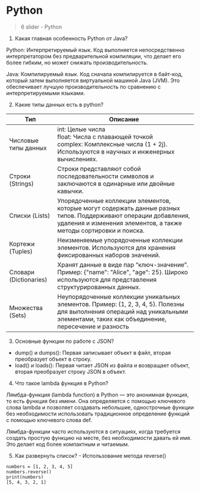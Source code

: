 # Python

> 6 slider - Python

1) Какая главная особенность Python от Java?

Python: Интерпретируемый язык. Код выполняется непосредственно интерпретатором без предварительной компиляции, что делает его более гибким, но может снижать производительность.

Java: Компилируемый язык. Код сначала компилируется в байт-код, который затем выполняется виртуальной машиной Java (JVM). Это обеспечивает лучшую производительность по сравнению с интерпретируемыми языками.

2) Какие типы данных есть в python?

|Тип|Описание|
|----|----|
|Числовые типы данных| int: Целые числа<br>float: Числа с плавающей точкой<br>complex: Комплексные числа (1 + 2j). Используются в научных и инженерных вычислениях.|
|Строки (Strings)|Строки представляют собой последовательности символов и заключаются в одинарные или двойные кавычки.|
|Списки (Lists)|Упорядоченные коллекции элементов, которые могут содержать данные разных типов. Поддерживают операции добавления, удаления и изменения элементов, а также методы сортировки и поиска.|
|Кортежи (Tuples)|Неизменяемые упорядоченные коллекции элементов. Используются для хранения фиксированных наборов значений.|
|Словари (Dictionaries)|Хранят данные в виде пар “ключ-значение”. Пример: {"name": "Alice", "age": 25}. Широко используются для представления структурированных данных.|
|Множества (Sets)| Неупорядоченные коллекции уникальных элементов. Пример: {1, 2, 3, 4, 5}. Полезны для выполнения операций над уникальными элементами, таких как объединение, пересечение и разность|

3) Основные функции по работе с JSON? 

- dump() и dumps(): Первая записывает объект в файл, вторая преобразует объект в строку.
- load() и loads(): Первая читает JSON из файла и возвращает объект, вторая преобразует строку JSON в объект.

4) Что такое lambda функция в Python?

Лямбда-функция (lambda function) в Python — это анонимная функция, то есть функция без имени. Она определяется с помощью ключевого слова lambda и позволяет создавать небольшие, однострочные функции без необходимости использовать традиционное определение функций с помощью ключевого слова def.

Лямбда-функции часто используются в ситуациях, когда требуется создать простую функцию на месте, без необходимости давать ей имя. Это делает код более компактным и читаемым.

5) Как развернуть список? - Использование метода reverse()

```
numbers = [1, 2, 3, 4, 5]
numbers.reverse()
print(numbers)  
[5, 4, 3, 2, 1]
```
